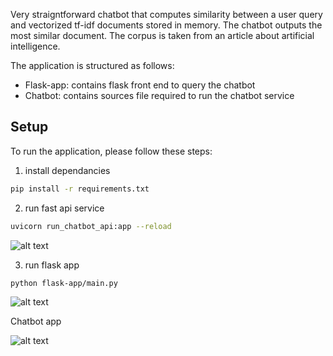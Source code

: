 Very straigntforward chatbot that computes similarity between a user query and vectorized tf-idf documents stored in memory. The chatbot outputs the most similar document.
The corpus is taken from an article about artificial intelligence. 

The application is structured as follows:

- Flask-app: contains flask front end to query the chatbot
- Chatbot: contains sources file required to run the chatbot service


## Setup
To run the application, please follow these steps:

1. install dependancies
```bash
pip install -r requirements.txt
```
2. run fast api service 
```bash
uvicorn run_chatbot_api:app --reload
```
![alt text](https://i.ibb.co/ZghkbVc/Capture-d-cran-2020-09-18-20-44-35.png)

3. run flask app 
```bash
python flask-app/main.py
```
![alt text](https://i.ibb.co/XDJCfhS/Capture-d-cran-2020-09-18-20-47-26.png)


Chatbot app

![alt text](https://i.ibb.co/23P3jNs/Capture-d-cran-2020-09-18-20-45-19.png)




